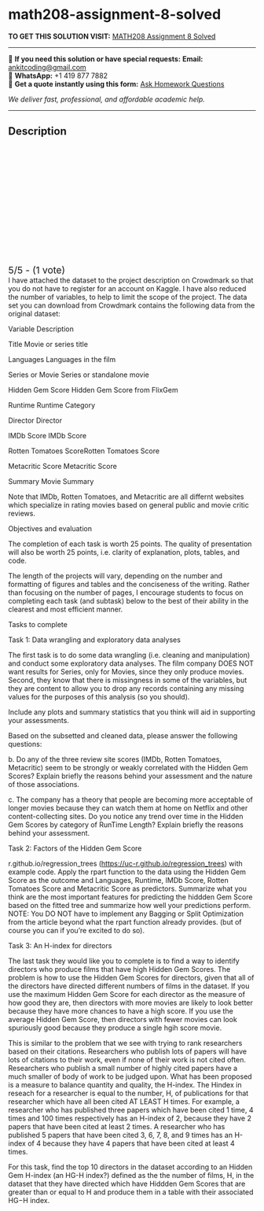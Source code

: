 # math208-assignment-8-solved
**TO GET THIS SOLUTION VISIT:** [MATH208 Assignment 8 Solved](https://www.ankitcodinghub.com/product/math208-background-and-introduction-solved/)


---

📩 **If you need this solution or have special requests:** **Email:** ankitcoding@gmail.com  
📱 **WhatsApp:** +1 419 877 7882  
📄 **Get a quote instantly using this form:** [Ask Homework Questions](https://www.ankitcodinghub.com/services/ask-homework-questions/)

*We deliver fast, professional, and affordable academic help.*

---

<h2>Description</h2>



<div class="kk-star-ratings kksr-auto kksr-align-center kksr-valign-top" data-payload="{&quot;align&quot;:&quot;center&quot;,&quot;id&quot;:&quot;119303&quot;,&quot;slug&quot;:&quot;default&quot;,&quot;valign&quot;:&quot;top&quot;,&quot;ignore&quot;:&quot;&quot;,&quot;reference&quot;:&quot;auto&quot;,&quot;class&quot;:&quot;&quot;,&quot;count&quot;:&quot;1&quot;,&quot;legendonly&quot;:&quot;&quot;,&quot;readonly&quot;:&quot;&quot;,&quot;score&quot;:&quot;5&quot;,&quot;starsonly&quot;:&quot;&quot;,&quot;best&quot;:&quot;5&quot;,&quot;gap&quot;:&quot;4&quot;,&quot;greet&quot;:&quot;Rate this product&quot;,&quot;legend&quot;:&quot;5\/5 - (1 vote)&quot;,&quot;size&quot;:&quot;24&quot;,&quot;title&quot;:&quot;MATH208 Assignment 8 Solved&quot;,&quot;width&quot;:&quot;138&quot;,&quot;_legend&quot;:&quot;{score}\/{best} - ({count} {votes})&quot;,&quot;font_factor&quot;:&quot;1.25&quot;}">

<div class="kksr-stars">

<div class="kksr-stars-inactive">
            <div class="kksr-star" data-star="1" style="padding-right: 4px">


<div class="kksr-icon" style="width: 24px; height: 24px;"></div>
        </div>
            <div class="kksr-star" data-star="2" style="padding-right: 4px">


<div class="kksr-icon" style="width: 24px; height: 24px;"></div>
        </div>
            <div class="kksr-star" data-star="3" style="padding-right: 4px">


<div class="kksr-icon" style="width: 24px; height: 24px;"></div>
        </div>
            <div class="kksr-star" data-star="4" style="padding-right: 4px">


<div class="kksr-icon" style="width: 24px; height: 24px;"></div>
        </div>
            <div class="kksr-star" data-star="5" style="padding-right: 4px">


<div class="kksr-icon" style="width: 24px; height: 24px;"></div>
        </div>
    </div>

<div class="kksr-stars-active" style="width: 138px;">
            <div class="kksr-star" style="padding-right: 4px">


<div class="kksr-icon" style="width: 24px; height: 24px;"></div>
        </div>
            <div class="kksr-star" style="padding-right: 4px">


<div class="kksr-icon" style="width: 24px; height: 24px;"></div>
        </div>
            <div class="kksr-star" style="padding-right: 4px">


<div class="kksr-icon" style="width: 24px; height: 24px;"></div>
        </div>
            <div class="kksr-star" style="padding-right: 4px">


<div class="kksr-icon" style="width: 24px; height: 24px;"></div>
        </div>
            <div class="kksr-star" style="padding-right: 4px">


<div class="kksr-icon" style="width: 24px; height: 24px;"></div>
        </div>
    </div>
</div>


<div class="kksr-legend" style="font-size: 19.2px;">
            5/5 - (1 vote)    </div>
    </div>
I have attached the dataset to the project description on Crowdmark so that you do not have to register for an account on Kaggle. I have also reduced the number of variables, to help to limit the scope of the project. The data set you can download from Crowdmark contains the following data from the original dataset:

Variable Description

Title Movie or series title

Languages Languages in the film

Series or Movie Series or standalone movie

Hidden Gem Score Hidden Gem Score from FlixGem

Runtime Runtime Category

Director Director

IMDb Score IMDb Score

Rotten Tomatoes ScoreRotten Tomatoes Score

Metacritic Score Metacritic Score

Summary Movie Summary

Note that IMDb, Rotten Tomatoes, and Metacritic are all differnt websites which specialize in rating movies based on general public and movie critic reviews.

Objectives and evaluation

The completion of each task is worth 25 points. The quality of presentation will also be worth 25 points, i.e. clarity of explanation, plots, tables, and code.

The length of the projects will vary, depending on the number and formatting of figures and tables and the conciseness of the writing. Rather than focusing on the number of pages, I encourage students to focus on completing each task (and subtask) below to the best of their ability in the clearest and most efficient manner.

Tasks to complete

Task 1: Data wrangling and exploratory data analyses

The first task is to do some data wrangling (i.e. cleaning and manipulation) and conduct some exploratory data analyses. The film company DOES NOT want results for Series, only for Movies, since they only produce movies. Second, they know that there is missingness in some of the variables, but they are content to allow you to drop any records containing any missing values for the purposes of this analysis (so you should).

Include any plots and summary statistics that you think will aid in supporting your assessments.

Based on the subsetted and cleaned data, please answer the following questions:

b. Do any of the three review site scores (IMDb, Rotten Tomatoes, Metacritic) seem to be strongly or weakly correlated with the Hidden Gem Scores? Explain briefly the reasons behind your assessment and the nature of those associations.

c. The company has a theory that people are becoming more acceptable of longer movies because they can watch them at home on Netflix and other content-collecting sites. Do you notice any trend over time in the Hidden Gem Scores by category of RunTime Length? Explain briefly the reasons behind your assessment.

Task 2: Factors of the Hidden Gem Score

r.github.io/regression_trees (https://uc-r.github.io/regression_trees) with example code. Apply the rpart function to the data using the Hidden Gem Score as the outcome and Languages, Runtime, IMDb Score, Rotten Tomatoes Score and Metacritic Score as predictors. Summarize what you think are the most important features for predicting the hiddden Gem Score based on the fitted tree and summarize how well your predictions perform. NOTE: You DO NOT have to implement any Bagging or Split Optimization from the article beyond what the rpart function already provides. (but of course you can if you’re excited to do so).

Task 3: An H-index for directors

The last task they would like you to complete is to find a way to identify directors who produce films that have high Hidden Gem Scores. The problem is how to use the Hidden Gem Scores for directors, given that all of the directors have directed different numbers of films in the dataset. If you use the maximum Hidden Gem Score for each director as the measure of how good they are, then directors with more movies are likely to look better because they have more chances to have a high score. If you use the average Hidden Gem Score, then directors with fewer movies can look spuriously good because they produce a single hgih score movie.

This is similar to the problem that we see with trying to rank researchers based on their citations. Researchers who publish lots of papers will have lots of citations to their work, even if none of their work is not cited often. Researchers who publish a small number of highly cited papers have a much smaller of body of work to be judged upon. What has been proposed is a measure to balance quantity and quality, the H-index. The Hindex in reseach for a researcher is equal to the number, H, of publications for that researcher which have all been cited AT LEAST H times. For example, a researcher who has published three papers which have been cited 1 time, 4 times and 100 times respectively has an H-index of 2, because they have 2 papers that have been cited at least 2 times. A researcher who has published 5 papers that have been cited 3, 6, 7, 8, and 9 times has an H-index of 4 because they have 4 papers that have been cited at least 4 times.

For this task, find the top 10 directors in the dataset according to an Hidden Gem H-index (an HG-H index?) defined as the the number of films, H, in the dataset that they have directed which have Hiddden Gem Scores that are greater than or equal to H and produce them in a table with their associated HG−H index.
